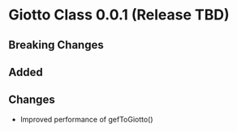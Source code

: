 # Giotto Class 0.0.1 (Release TBD)

## Breaking Changes

## Added

## Changes
- Improved performance of gefToGiotto()
